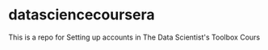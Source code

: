 datasciencecoursera
===================

This is a repo for Setting up accounts in The Data Scientist's Toolbox Cours
